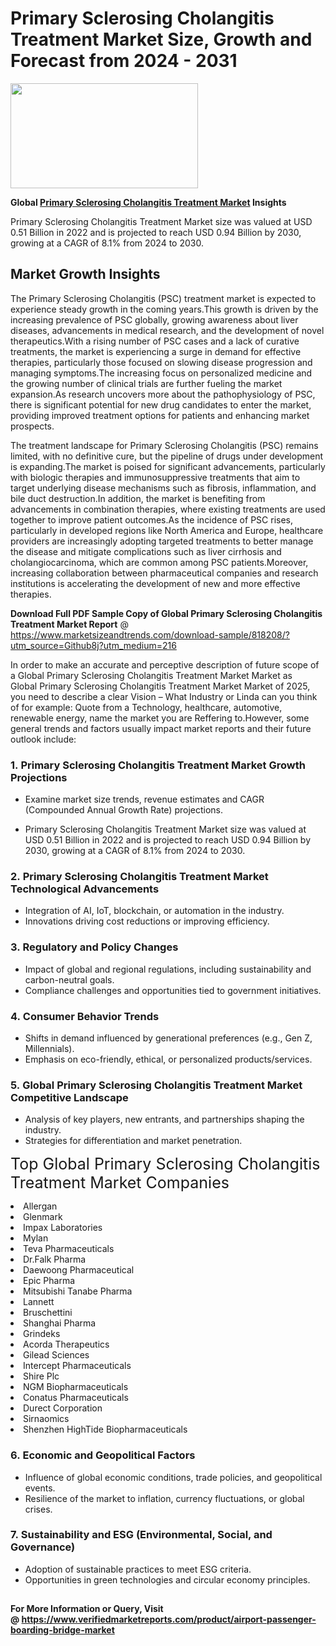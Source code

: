 <H1>Primary Sclerosing Cholangitis Treatment Market Size, Growth and Forecast from 2024 - 2031</H1><img class="aligncenter size-medium wp-image-584254" src="https://thirdeyenews.in/wp-content/uploads/2024/09/Global-Market-Research-300x168.jpeg" alt="" width="300" height="168" /><p><strong>Global&nbsp;<a href="https://www.marketsizeandtrends.com/download-sample/818208/?utm_source=Github8j?utm_medium=216">Primary Sclerosing Cholangitis Treatment Market</a> Insights</strong></p><p>Primary Sclerosing Cholangitis Treatment Market size was valued at USD 0.51 Billion in 2022 and is projected to reach USD 0.94 Billion by 2030, growing at a CAGR of 8.1% from 2024 to 2030.</p><p><h2>Market Growth Insights</h2> <p>The Primary Sclerosing Cholangitis (PSC) treatment market is expected to experience steady growth in the coming years.This growth is driven by the increasing prevalence of PSC globally, growing awareness about liver diseases, advancements in medical research, and the development of novel therapeutics.With a rising number of PSC cases and a lack of curative treatments, the market is experiencing a surge in demand for effective therapies, particularly those focused on slowing disease progression and managing symptoms.The increasing focus on personalized medicine and the growing number of clinical trials are further fueling the market expansion.As research uncovers more about the pathophysiology of PSC, there is significant potential for new drug candidates to enter the market, providing improved treatment options for patients and enhancing market prospects.</p> <p>The treatment landscape for Primary Sclerosing Cholangitis (PSC) remains limited, with no definitive cure, but the pipeline of drugs under development is expanding.The market is poised for significant advancements, particularly with biologic therapies and immunosuppressive treatments that aim to target underlying disease mechanisms such as fibrosis, inflammation, and bile duct destruction.In addition, the market is benefiting from advancements in combination therapies, where existing treatments are used together to improve patient outcomes.As the incidence of PSC rises, particularly in developed regions like North America and Europe, healthcare providers are increasingly adopting targeted treatments to better manage the disease and mitigate complications such as liver cirrhosis and cholangiocarcinoma, which are common among PSC patients.Moreover, increasing collaboration between pharmaceutical companies and research institutions is accelerating the development of new and more effective therapies.<p><span class=""><strong>Download Full PDF Sample Copy of Global Primary Sclerosing Cholangitis Treatment Market Report</strong> @ <a href="https://www.marketsizeandtrends.com/download-sample/818208/?utm_source=Github8j?utm_medium=216" target="_blank">https://www.marketsizeandtrends.com/download-sample/818208/?utm_source=Github8j?utm_medium=216</a></span></p><p>In order to make an accurate and perceptive description of future scope of a Global&nbsp;Primary Sclerosing Cholangitis Treatment Market Market as Global&nbsp;Primary Sclerosing Cholangitis Treatment Market Market of 2025, you need to describe a clear Vision &ndash; What Industry or Linda can you think of for example: Quote from a Technology, healthcare, automotive, renewable energy, name the market you are Reffering to.However, some general trends and factors usually impact market reports and their future outlook include:</p><h3>1.&nbsp;<strong>Primary Sclerosing Cholangitis Treatment Market Growth Projections</strong></h3><ul><li>Examine market size trends, revenue estimates and CAGR (Compounded Annual Growth Rate) projections.</li><li><p>Primary Sclerosing Cholangitis Treatment Market size was valued at USD 0.51 Billion in 2022 and is projected to reach USD 0.94 Billion by 2030, growing at a CAGR of 8.1% from 2024 to 2030.</p></li></ul><h3>2.&nbsp;<strong>Primary Sclerosing Cholangitis Treatment Market Technological Advancements</strong></h3><ul><li>Integration of AI, IoT, blockchain, or automation in the industry.</li><li>Innovations driving cost reductions or improving efficiency.</li></ul><h3>3.&nbsp;<strong>Regulatory and Policy Changes</strong></h3><ul><li>Impact of global and regional regulations, including sustainability and carbon-neutral goals.</li><li>Compliance challenges and opportunities tied to government initiatives.</li></ul><h3>4.&nbsp;<strong>Consumer Behavior Trends</strong></h3><ul><li>Shifts in demand influenced by generational preferences (e.g., Gen Z, Millennials).</li><li>Emphasis on eco-friendly, ethical, or personalized products/services.</li></ul><h3>5.&nbsp;<strong>Global Primary Sclerosing Cholangitis Treatment Market Competitive Landscape</strong></h3><ul><li>Analysis of key players, new entrants, and partnerships shaping the industry.</li><li>Strategies for differentiation and market penetration.</li></ul><p data-pm-slice="1 1 []"><span style="color: inherit; font-family: inherit; font-size: 25px;">Top Global Primary Sclerosing Cholangitis Treatment Market Companies</span></p><div class="" data-test-id=""><p><li>Allergan</li><li> Glenmark</li><li> Impax Laboratories</li><li> Mylan</li><li> Teva Pharmaceuticals</li><li> Dr.Falk Pharma</li><li> Daewoong Pharmaceutical</li><li> Epic Pharma</li><li> Mitsubishi Tanabe Pharma</li><li> Lannett</li><li> Bruschettini</li><li> Shanghai Pharma</li><li> Grindeks</li><li> Acorda Therapeutics</li><li> Gilead Sciences</li><li> Intercept Pharmaceuticals</li><li> Shire Plc</li><li> NGM Biopharmaceuticals</li><li> Conatus Pharmaceuticals</li><li> Durect Corporation</li><li> Sirnaomics</li><li> Shenzhen HighTide Biopharmaceuticals</li></p></div><h3>6.&nbsp;<strong>Economic and Geopolitical Factors</strong></h3><ul><li>Influence of global economic conditions, trade policies, and geopolitical events.</li><li>Resilience of the market to inflation, currency fluctuations, or global crises.</li></ul><h3>7.&nbsp;<strong>Sustainability and ESG (Environmental, Social, and Governance)</strong></h3><ul><li>Adoption of sustainable practices to meet ESG criteria.</li><li>Opportunities in green technologies and circular economy principles.</li></ul><h2><strong style="font-size: 14px;">For More Information or Query, Visit @&nbsp;</strong><a style="background-color: #ffffff; font-size: 14px;" href="https://www.marketsizeandtrends.com/report/primary-sclerosing-cholangitis-treatment-market/" target="_blank">https://www.verifiedmarketreports.com/product/airport-passenger-boarding-bridge-market</a></h2>